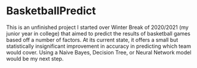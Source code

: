 # BasketballPredict

This is an unfinished project I started over Winter Break of 2020/2021 (my junior year in college) that aimed to predict the results of basketball games based off a number of factors. At its current state, it offers a small but statistically insignificant improvement in accuracy in predicting which team would cover. Using a Naive Bayes, Decision Tree, or Neural Network model would be my next step. 
